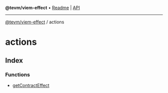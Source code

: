 **@tevm/viem-effect** • [Readme](../README.md) \| [API](../modules.md)

***

[@tevm/viem-effect](../README.md) / actions

# actions

## Index

### Functions

- [getContractEffect](functions/getContractEffect.md)
